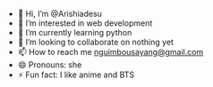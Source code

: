 - 👋 Hi, I’m @Arishiadesu
- 👀 I’m interested in web development
- 🌱 I’m currently learning python
- 💞️ I’m looking to collaborate on nothing yet 
- 📫 How to reach me nguimbousayang@gmail.com
- 😄 Pronouns: she
- ⚡ Fun fact: I like anime and BTS

<!---
Arishiadesu/Arishiadesu is a ✨ special ✨ repository because its `README.md` (this file) appears on your GitHub profile.
You can click the Preview link to take a look at your changes.
--->
